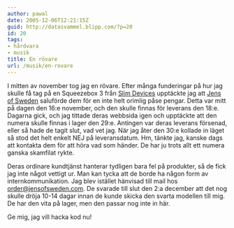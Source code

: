 ```yaml
---
author: pawal
date: 2005-12-06T12:21:15Z
guid: http://datasvammel.blipp.com/?p=20
id: 20
tags:
- hårdvara
- musik
title: En rövare
url: /musik/en-rovare
---
```


I mitten av november tog jag en rövare. Efter många funderingar på hur
jag skulle få tag på en Squeezebox 3 från <a
href="http://www.slimdevices.com/">Slim Devices</a> upptäckte jag att
<a href="http://www.jensofsweden.se/">Jens of Sweden</a> saluförde dem
för en inte helt orimlig påse pengar. Detta var mitt på dagen den 16:e
november, och den skulle finnas för leverans den 18:e. Dagarna gick,
och jag tittade deras webbsida igen och upptäckte att den numera
skulle finnas i lager den 29:e. Antingen var deras leverans försenad,
eller så hade de tagit slut, vad vet jag. När jag åter den 30:e
kollade in läget så stod det helt enkelt NEJ på leveransdatum. Hm,
tänkte jag, kanske dags att kontakta dem för att höra vad som
händer. De har ju trots allt ett numera ganska skamfilat rykte.

Deras ordinare kundtjänst hanterar tydligen bara fel på produkter, så
de fick jag inte något vettigt ur. Man kan tycka att de borde ha någon
form av internkommunikation. Jag blev istället hänvisad till mail hos
order@jensofsweden.com. De svarade till slut den 2:a december att det
nog skulle dröja 10-14 dagar innan de kunde skicka den svarta modellen
till mig. De har den vita på lager, men den passar nog inte in här.

Ge mig, jag vill hacka kod nu!
